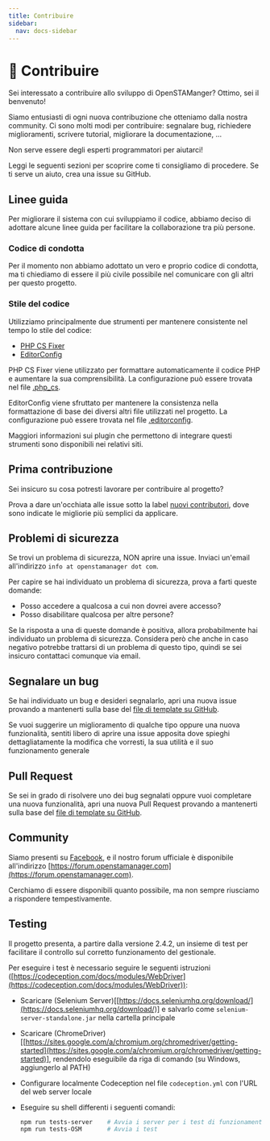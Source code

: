 ```yaml
---
title: Contribuire
sidebar:
  nav: docs-sidebar
---
```


# 📒 Contribuire

Sei interessato a contribuire allo sviluppo di OpenSTAManger? Ottimo, sei il benvenuto!

Siamo entusiasti di ogni nuova contribuzione che otteniamo dalla nostra community. Ci sono molti modi per contribuire: segnalare bug, richiedere miglioramenti, scrivere tutorial, migliorare la documentazione, ...

Non serve essere degli esperti programmatori per aiutarci!

Leggi le seguenti sezioni per scoprire come ti consigliamo di procedere. Se ti serve un aiuto, crea una issue su GitHub.

## Linee guida

Per migliorare il sistema con cui sviluppiamo il codice, abbiamo deciso di adottare alcune linee guida per facilitare la collaborazione tra più persone.

### Codice di condotta

Per il momento non abbiamo adottato un vero e proprio codice di condotta, ma ti chiediamo di essere il più civile possibile nel comunicare con gli altri per questo progetto.

### Stile del codice

Utilizziamo principalmente due strumenti per mantenere consistente nel tempo lo stile del codice:

* [PHP CS Fixer](https://github.com/FriendsOfPHP/PHP-CS-Fixer)
* [EditorConfig](http://editorconfig.org)

PHP CS Fixer viene utilizzato per formattare automaticamente il codice PHP e aumentare la sua comprensibilità. La configurazione può essere trovata nel file [.php\_cs](https://github.com/devcode-it/openstamanager/blob/master/.php\_cs).

EditorConfig viene sfruttato per mantenere la consistenza nella formattazione di base dei diversi altri file utilizzati nel progetto. La configurazione può essere trovata nel file [.editorconfig](https://github.com/devcode-it/openstamanager/blob/master/.editorconfig).

Maggiori informazioni sui plugin che permettono di integrare questi strumenti sono disponibili nei relativi siti.

## Prima contribuzione

Sei insicuro su cosa potresti lavorare per contribuire al progetto?

Prova a dare un'occhiata alle issue sotto la label [nuovi contributori](https://github.com/devcode-it/openstamanager/labels/nuovi%20contributori), dove sono indicate le migliorie più semplici da applicare.

## Problemi di sicurezza

Se trovi un problema di sicurezza, NON aprire una issue. Inviaci un'email all'indirizzo `info at openstamanager dot com`.

Per capire se hai individuato un problema di sicurezza, prova a farti queste domande:

* Posso accedere a qualcosa a cui non dovrei avere accesso?
* Posso disabilitare qualcosa per altre persone?

Se la risposta a una di queste domande è positiva, allora probabilmente hai individuato un problema di sicurezza. Considera però che anche in caso negativo potrebbe trattarsi di un problema di questo tipo, quindi se sei insicuro contattaci comunque via email.

## Segnalare un bug

Se hai individuato un bug e desideri segnalarlo, apri una nuova issue provando a mantenerti sulla base del [file di template su GitHub](https://github.com/devcode-it/openstamanager/blob/master/.github/ISSUE\_TEMPLATE.md).

Se vuoi suggerire un miglioramento di qualche tipo oppure una nuova funzionalità, sentiti libero di aprire una issue apposita dove spieghi dettagliatamente la modifica che vorresti, la sua utilità e il suo funzionamento generale

## Pull Request

Se sei in grado di risolvere uno dei bug segnalati oppure vuoi completare una nuova funzionalità, apri una nuova Pull Request provando a mantenerti sulla base del [file di template su GitHub](https://github.com/devcode-it/openstamanager/blob/master/.github/PULL\_REQUEST\_TEMPLATE.md).

## Community

Siamo presenti su [Facebook](https://www.facebook.com/openstamanager), e il nostro forum ufficiale è disponibile all'indirizzo [https://forum.openstamanager.com](https://forum.openstamanager.com).

Cerchiamo di essere disponibili quanto possibile, ma non sempre riusciamo a rispondere tempestivamente.

## Testing

Il progetto presenta, a partire dalla versione 2.4.2, un insieme di test per facilitare il controllo sul corretto funzionamento del gestionale.

Per eseguire i test è necessario seguire le seguenti istruzioni ([https://codeception.com/docs/modules/WebDriver](https://codeception.com/docs/modules/WebDriver)):

* Scaricare (Selenium Server)\[[https://docs.seleniumhq.org/download/](https://docs.seleniumhq.org/download/)] e salvarlo come `selenium-server-standalone.jar` nella cartella principale
* Scaricare (ChromeDriver)\[[https://sites.google.com/a/chromium.org/chromedriver/getting-started](https://sites.google.com/a/chromium.org/chromedriver/getting-started)], rendendolo eseguibile da riga di comando (su Windows, aggiungerlo al PATH)
* Configurare localmente Codeception nel file `codeception.yml` con l'URL del web server locale
*   Eseguire su shell differenti i seguenti comandi:

    ```bash
    npm run tests-server    # Avvia i server per i test di funzionamento grafico
    npm run tests-OSM       # Avvia i test
    ```
